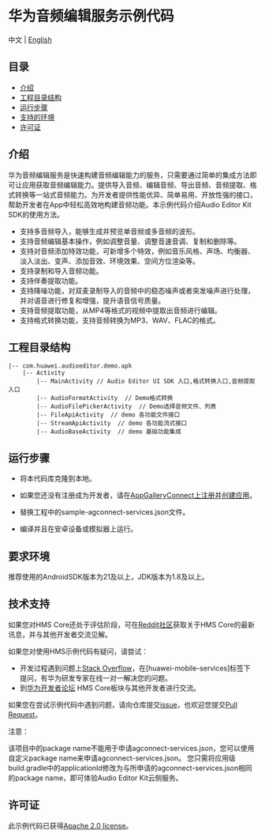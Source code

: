 # 华为音频编辑服务示例代码
中文 | [English](README.md)

## 目录

 * [介绍](#介绍)
 * [工程目录结构](#工程目录结构)
 * [运行步骤](#运行步骤)
 * [支持的环境](#支持的环境)
 * [许可证](#许可证)


## 介绍
华为音频编辑服务是快速构建音频编辑能力的服务，只需要通过简单的集成方法即可让应用获取音频编辑能力。提供导入音频、编辑音频、导出音频、音频提取、格式转换等一站式音频能力。为开发者提供性能优异、简单易用、开放性强的接口，帮助开发者在App中轻松高效地构建音频功能。本示例代码介绍Audio Editor Kit SDK的使用方法。

- 支持多音频导入，能够生成并预览单音频或多音频的波形。
- 支持音频编辑基本操作，例如调整音量、调整音速音调、复制和删除等。
- 支持对音频添加特效功能，可新增多个特效，例如音乐风格、声场、均衡器、淡入淡出、变声、添加音效、环境效果、空间方位渲染等。
- 支持录制和导入音频功能。
- 支持伴奏提取功能。
- 支持降噪功能，对双麦录制导入的音频中的稳态噪声或者突发噪声进行处理，并对语音进行修复和增强，提升语音信号质量。
- 支持音频提取功能，从MP4等格式的视频中提取出音频进行编辑。
- 支持格式转换功能，支持音频转换为MP3、WAV、FLAC的格式。


## 工程目录结构

```
|-- com.huawei.audioeditor.demo.apk
    |-- Activity
        |-- MainActivity // Audio Editor UI SDK 入口,格式转换入口,音频提取入口
	    |-- AudioFormatActivity  // Demo格式转换
		|-- AudioFilePickerActivity  // Demo选择音频文件、列表
		|-- FileApiActivity  // demo 各功能文件接口
		|-- StreamApiActivity  // demo 各功能流式接口
	    |-- AudioBaseActivity  // demo 基础功能集成
```

## 运行步骤
 - 将本代码库克隆到本地。

 - 如果您还没有注册成为开发者，请在[AppGalleryConnect上注册并创建应用](https://developer.huawei.com/consumer/cn/service/josp/agc/index.html?ha_source=hms1)。
 - 替换工程中的sample-agconnect-services.json文件。
 - 编译并且在安卓设备或模拟器上运行。

## 要求环境
推荐使用的AndroidSDK版本为21及以上，JDK版本为1.8及以上。

##  技术支持

如果您对HMS Core还处于评估阶段，可在[Reddit社区](https://www.reddit.com/r/HuaweiDevelopers/)获取关于HMS Core的最新讯息，并与其他开发者交流见解。

如果您对使用HMS示例代码有疑问，请尝试：

- 开发过程遇到问题上[Stack Overflow](https://stackoverflow.com/questions/tagged/huawei-mobile-services?tab=Votes)，在\[huawei-mobile-services]标签下提问，有华为研发专家在线一对一解决您的问题。
- 到[华为开发者论坛](https://developer.huawei.com/consumer/cn/forum/blockdisplay?fid=18?ha_source=hms1) HMS Core板块与其他开发者进行交流。

如果您在尝试示例代码中遇到问题，请向仓库提交[issue](https://github.com/HMS-Core/hms-audio-editor-demo/issues)，也欢迎您提交[Pull Request](https://github.com/HMS-Core/hms-audio-editor-demo/pulls)。

注意：

该项目中的package name不能用于申请agconnect-services.json，您可以使用自定义package name来申请agconnect-services.json。
您只需将应用级build.gradle中的applicationId修改为与所申请的agconnect-services.json相同的package name，即可体验Audio Editor Kit云侧服务。

##  许可证

此示例代码已获得[Apache 2.0 license](https://www.apache.org/licenses/LICENSE-2.0)。

